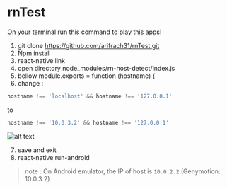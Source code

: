 # rnTest
On your terminal run this command to play this apps!

1. git clone https://github.com/arifrach31/rnTest.git
2. Npm install 
3. react-native link
4. open directory node_modules/rn-host-detect/index.js
5. bellow module.exports = function (hostname) {
6. change : 
```javascript
hostname !== 'localhost' && hostname !== '127.0.0.1'
```
to
```javascript
hostname !== '10.0.3.2' && hostname !== '127.0.0.1'
```
![alt text](https://image.ibb.co/kQCFMy/photo6242119208615913439.jpg)

7. save and exit
8. react-native run-android

> note : On Android emulator, the IP of host is `10.0.2.2` (Genymotion: 10.0.3.2)
